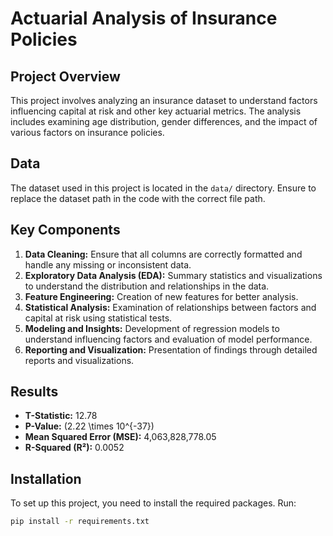 # Actuarial Analysis of Insurance Policies

## Project Overview
This project involves analyzing an insurance dataset to understand factors influencing capital at risk and other key actuarial metrics. The analysis includes examining age distribution, gender differences, and the impact of various factors on insurance policies.

## Data
The dataset used in this project is located in the `data/` directory. Ensure to replace the dataset path in the code with the correct file path.

## Key Components

1. **Data Cleaning:** Ensure that all columns are correctly formatted and handle any missing or inconsistent data.
2. **Exploratory Data Analysis (EDA):** Summary statistics and visualizations to understand the distribution and relationships in the data.
3. **Feature Engineering:** Creation of new features for better analysis.
4. **Statistical Analysis:** Examination of relationships between factors and capital at risk using statistical tests.
5. **Modeling and Insights:** Development of regression models to understand influencing factors and evaluation of model performance.
6. **Reporting and Visualization:** Presentation of findings through detailed reports and visualizations.

## Results
- **T-Statistic:** 12.78
- **P-Value:** \(2.22 \times 10^{-37}\)
- **Mean Squared Error (MSE):** 4,063,828,778.05
- **R-Squared (R²):** 0.0052

## Installation

To set up this project, you need to install the required packages. Run:

```bash
pip install -r requirements.txt

